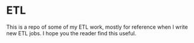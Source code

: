 # ETL
This is a repo of some of my ETL work, mostly for reference when I write new ETL jobs. I hope you the reader find this useful.
